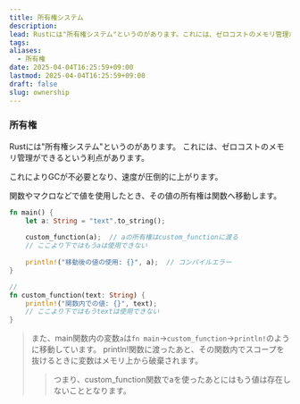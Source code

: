 ```yaml
---
title: 所有権システム
description: 
lead: Rustには"所有権システム"というのがあります。これには、ゼロコストのメモリ管理ができるという利点があります。
tags: 
aliases:
  - 所有権
date: 2025-04-04T16:25:59+09:00
lastmod: 2025-04-04T16:25:59+09:00
draft: false
slug: ownership
---
```

### 所有権
Rustには"所有権システム"というのがあります。
これには、ゼロコストのメモリ管理ができるという利点があります。

これによりGCが不必要となり、速度が圧倒的に上がります。

関数やマクロなどで値を使用したとき、その値の所有権は関数へ移動します。

```rust
fn main() {
	let a: String = "text".to_string();
	
	custom_function(a);  // aの所有権はcustom_functionに渡る
	// ここより下ではもうaは使用できない
	
	println!("移動後の値の使用: {}", a);  // コンパイルエラー
}

// 
fn custom_function(text: String) {
	println!("関数内での値: {}", text);
	// ここより下ではもうtextは使用できない
}
```

> また、main関数内の変数`a`は`fn main`→`custom_function`→`println!`のように移動しています。
> println!関数に渡ったあと、その関数内でスコープを抜けるときに変数はメモリ上から破棄されます。
> 
> > つまり、custom_function関数でaを使ったあとにはもう値は存在しないこととなります。

